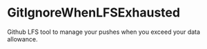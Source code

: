 # GitIgnoreWhenLFSExhausted
 Github LFS tool to manage your pushes when you exceed your data allowance.
